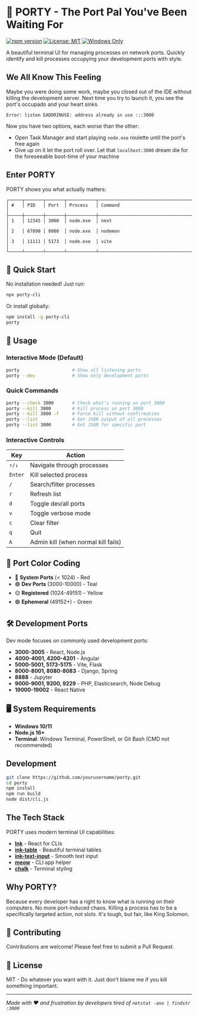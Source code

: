 # 🚀 PORTY - The Port Pal You've Been Waiting For

[![npm version](https://img.shields.io/npm/v/porty-cli.svg)](https://www.npmjs.com/package/porty-cli)
[![License: MIT](https://img.shields.io/badge/License-MIT-yellow.svg)](https://opensource.org/licenses/MIT)
[![Windows Only](https://img.shields.io/badge/platform-Windows-blue)](https://github.com/yourusername/porty)

A beautiful terminal UI for managing processes on network ports. Quickly identify and kill processes occupying your development ports with style.

## We All Know This Feeling

Maybe you were doing some work, maybe you closed out of the IDE without killing the development server.
Next time you try to launch it, you see the port's occupado and your heart sinks. 

```
Error: listen EADDRINUSE: address already in use :::3000
```

Now you have two options, each worse than the other: 
- Open Task Manager and start playing `node.exe` roulette until the port's free again
- Give up on it let the port roll over. Let that `localhost:3000` dream die for the foreseeable boot-time of your machine

## Enter PORTY

PORTY shows you what actually matters:
```
┌─────┬───────┬───────┬───────────┬──────────────────────────────────────────┐
│ #   │ PID   │ Port  │ Process   │ Command                                  │
├─────┼───────┼───────┼───────────┼──────────────────────────────────────────┤
│ 1   │ 12345 │ 3000  │ node.exe  │ next                                     │
│ 2   │ 67890 │ 8080  │ node.exe  │ nodemon                                  │
│ 3   │ 11111 │ 5173  │ node.exe  │ vite                                     │
└─────┴───────┴───────┴───────────┴──────────────────────────────────────────┘
```

## 🚀 Quick Start

No installation needed! Just run:

```bash
npx porty-cli
```

Or install globally:

```bash
npm install -g porty-cli
porty
```

## 📖 Usage

### Interactive Mode (Default)
```bash
porty                    # Show all listening ports
porty --dev              # Show only development ports
```

### Quick Commands
```bash
porty --check 3000       # Check what's running on port 3000
porty --kill 3000        # Kill process on port 3000
porty --kill 3000 -f     # Force kill without confirmation
porty --list             # Get JSON output of all processes
porty --list 3000        # Get JSON for specific port
```

### Interactive Controls

| Key | Action |
|-----|--------|
| `↑/↓` | Navigate through processes |
| `Enter` | Kill selected process |
| `/` | Search/filter processes |
| `r` | Refresh list |
| `d` | Toggle dev/all ports |
| `v` | Toggle verbose mode |
| `c` | Clear filter |
| `q` | Quit |
| `A` | Admin kill (when normal kill fails) |

## 🎨 Port Color Coding

- 🔴 **System Ports** (< 1024) - Red
- 🟢 **Dev Ports** (3000-10000) - Teal
- 🟡 **Registered** (1024-49151) - Yellow  
- 🟢 **Ephemeral** (49152+) - Green

## 🛠️ Development Ports

Dev mode focuses on commonly used development ports:
- **3000-3005** - React, Node.js
- **4000-4001, 4200-4201** - Angular
- **5000-5001, 5173-5175** - Vite, Flask
- **8000-8001, 8080-8083** - Django, Spring
- **8888** - Jupyter
- **9000-9001, 9200, 9229** - PHP, Elasticsearch, Node Debug
- **19000-19002** - React Native

## 🖥️ System Requirements

- **Windows 10/11**
- **Node.js 16+**
- **Terminal**: Windows Terminal, PowerShell, or Git Bash (CMD not recommended)

## Development

```bash
git clone https://github.com/yourusername/porty.git
cd porty
npm install
npm run build
node dist/cli.js
```

## The Tech Stack

PORTY uses modern terminal UI capabilities:

- **[Ink](https://github.com/vadimdemedes/ink)** - React for CLIs
- **[ink-table](https://github.com/maticzav/ink-table)** - Beautiful terminal tables
- **[ink-text-input](https://github.com/vadimdemedes/ink-text-input)** - Smooth text input
- **[meow](https://github.com/sindresorhus/meow)** - CLI app helper
- **[chalk](https://github.com/chalk/chalk)** - Terminal styling

## Why PORTY?

Because every developer has a right to know what is running on their computers. No more port-induced chaos. Killing a process has to be a specifically targeted action, not slots. It's tough, but fair, like King Solomon.

## 🤝 Contributing

Contributions are welcome! Please feel free to submit a Pull Request.

## 📄 License

MIT - Do whatever you want with it. Just don't blame me if you kill something important.

---

*Made with ❤️ and frustration by developers tired of `netstat -ano | findstr :3000`*